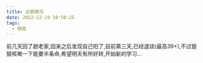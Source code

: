```yaml
---
title: 近期情况
date: 2022-12-19 18:58:25
tags:
  - 随笔
---
```


前几天回了趟老家,回来之后发现自己阳了,目前第三天,已经退烧(最高39+),不过狠狠咳嗽一下能要半条命,希望明天有所好转,开始新的学习...